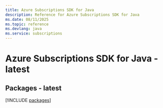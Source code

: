```yaml
---
title: Azure Subscriptions SDK for Java
description: Reference for Azure Subscriptions SDK for Java
ms.date: 08/11/2025
ms.topic: reference
ms.devlang: java
ms.service: subscriptions
---
```

# Azure Subscriptions SDK for Java - latest
## Packages - latest
[!INCLUDE [packages](subscriptions-index.md)]